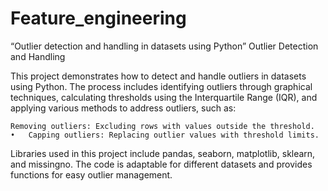# Feature_engineering
“Outlier detection and handling in datasets using Python”
Outlier Detection and Handling

This project demonstrates how to detect and handle outliers in datasets using Python. The process includes identifying outliers through graphical techniques, calculating thresholds using the Interquartile Range (IQR), and applying various methods to address outliers, such as:

	Removing outliers: Excluding rows with values outside the threshold.
	•	Capping outliers: Replacing outlier values with threshold limits.

Libraries used in this project include pandas, seaborn, matplotlib, sklearn, and missingno. The code is adaptable for different datasets and provides functions for easy outlier management.
